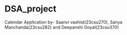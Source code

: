 # DSA_project
 Calendar Application by- Saanvi vashist(23csu270), Sanya Manchanda(23csu282) and Deepanshi Goyal(23csu370)
